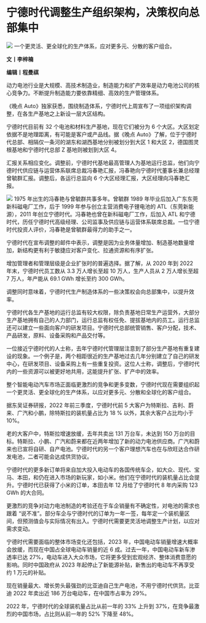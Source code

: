 # 宁德时代调整生产组织架构，决策权向总部集中

![](https://inews.gtimg.com/news_bt/OJPEauS7ZYSj7Cwa3Y6tAE6pSshFMFD3YQkcMQhGaDGLkAA/1000)
一个更灵活、更全球化的生产体系，应对更多元、分散的客户组合。

**文丨李梓楠**

**编辑丨程曼祺**

动力电池行业是大规模、高技术制造业，制造能力和扩产效率是动力电池公司的核心竞争力。不断提升制造能力要依靠精细、高效的生产管理体系。

《晚点 Auto》独家获悉，围绕制造体系，宁德时代上周宣布了一项组织架构调整，在各生产基地之上新设一层大区结构。

宁德时代目前有 32 个电池和材料生产基地，现在它们被分为 6 个大区。大区划定依据不是地理距离，有可能是客户或产品线。据《晚点
Auto》了解，位于宁德时代总部、相隔仅一条河的湖东和湖西基地分别被划分到大区 1 和大区 2，德国图灵根基地和宁德时代总部 Z 基地则被划到大区 4。

汇报关系相应变化。调整前，宁德时代基地最高管理人为基地运行总监，他们向宁德时代供应链与运营体系联席总裁冯春艳汇报，冯春艳向宁德时代董事长兼总经理曾毓群汇报。调整后，各运行总监向
6 个大区经理汇报，大区经理向冯春艳汇报。

![](https://inews.gtimg.com/news_bt/O30dlDisSxfLVkIcjuxCf5nHejMtxhwV5eVZ4729vJ6g0AA/1000)
1975 年出生的冯春艳与曾毓群共事多年。曾毓群 1989 年毕业后加入广东东莞新科磁电厂工作，后于 1999 年参与创立主营消费电子锂电池的
ATL（东莞新能源），2011 年创立宁德时代。冯春艳也曾在新科磁电厂工作，后加入 ATL
和宁德时代，历任宁德时代高级经理、公司监事及供应链与运营体系联席总裁。一位宁德时代投资人评价，冯春艳是曾毓群最得力的助手之一。

宁德时代在宣布调整的邮件中表示，调整是因为业务体量增加、制造基地数量增加，新结构更有利于敏捷应对客户变化、拉通资源和有序扩张。

增加管理者和管理层级是企业扩张时的普遍选择。据了解，从 2020 年到 2022 年末，宁德时代员工数从 3.3 万人增长至超 10 万人，生产人员从 2
万人增长至超 7 万人，年产能从 69.1 GWh 增长至约 300 GWh。

调整同时意味着，宁德时代生产制造体系的一些决策权会向总部集中，以提升效率。

宁德时代各生产基地的运行总监有较大权限，除负责基地日常生产运营外，大部分生产基地拥有自己的人力部门，运行总监有权任免、提拔基地内的员工。运行总监还可以建立一些面向客户的研发项目。宁德时代总部统管销售、客户分配，技术、产品研发，原料、设备采购和产品交付等。

一位接近宁德时代的人士称，去年宁德时代管理层注意到了部分生产基地有重复建设的现象。一个例子是，两个相距很近的生产基地过去几年分别建立了自己的研发中心，在研发项目、设备采购上有一些重复投资。这位人士称，调整后，宁德时代内的一些资源可以被更好地共用，这能提升扩张、扩产中的效率。

整个智能电动汽车市场正面临更激烈的竞争和更多变数，宁德时代现在需要组织起一个更灵活、更全球化的生产体系，以应对更多元、分散和全球化的客户组合。

据东吴证券研报，2022 年前三季度，宁德时代前 5 大客户为特斯拉、吉利、蔚来、广汽和小鹏，除特斯拉的装机量占比为 18 % 以外，其余大客户占比均小于
10%。

老的大客户中，特斯拉增速放缓，去年共卖出 131 万台车，未达到 150
万台的目标。特斯拉、小鹏、广汽和蔚来都在近两年增加了新的动力电池供应商。广汽和蔚来也已宣将自研、自产电池。宁德时代的另一个客户理想汽车也在与欣旺达合作研发电池，二者可能会达成供货协议。

宁德时代的更多新订单将来自加大投入电动车的各国传统车企，如大众、现代、宝马、本田，和仍在进入市场的新玩家，如小米。他们在宁德时代的装机量占比会提升。宁德时代已获得了小米的订单，本田去年
12 月给了宁德时代 8 年内采购 123 GWh 的大合同。

更激烈的竞争对动力电池制造的考验还在于车企销量有不确定性，对电池的需求也跟着
“说不准”。部分车企与宁德时代的订单为一年一签，每年定一个装机量区间，但预测值会与实际情况有出入。宁德时代需要更灵活地调整生产计划，以应对需求变动。

宁德时代需要面临的整体市场变化还包括，2023 年，中国电动车销量增速大概率会放缓，而现在中国占全球电动车销量的近 6
成。过去一年，中国电动车新车渗透率已达 27%，电动车进入大众市场，它将更多受到宏观经济、整体消费意愿的影响。同时中国政府从 2023
年起停止了新能源补贴，新售出的电动车不再享受约 1 万元的补贴。

现在销量最大、增长势头最强劲的比亚迪自己生产电池，不用宁德时代供货。比亚迪 2022 年卖出近 186 万台电动车，在中国市占率为 29%。

2022 年，宁德时代的全球装机量占比从前一年的 33% 上升到 37%，在竞争最激烈的中国市场，占比则从前一年的 52% 下降至 48%。


